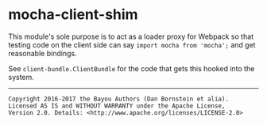 mocha-client-shim
=================

This module's sole purpose is to act as a loader proxy for Webpack so that
testing code on the client side can say `import mocha from 'mocha';` and get
reasonable bindings.

See `client-bundle.ClientBundle` for the code that gets this hooked into the
system.

- - - - - - - - - -

```
Copyright 2016-2017 the Bayou Authors (Dan Bornstein et alia).
Licensed AS IS and WITHOUT WARRANTY under the Apache License,
Version 2.0. Details: <http://www.apache.org/licenses/LICENSE-2.0>
```
